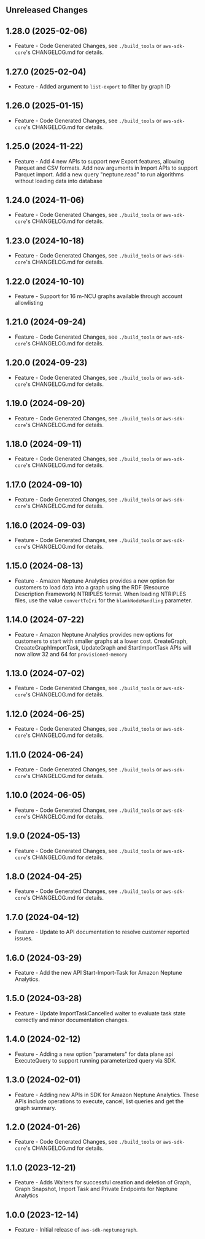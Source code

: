 Unreleased Changes
------------------

1.28.0 (2025-02-06)
------------------

* Feature - Code Generated Changes, see `./build_tools` or `aws-sdk-core`'s CHANGELOG.md for details.

1.27.0 (2025-02-04)
------------------

* Feature - Added argument to `list-export` to filter by graph ID

1.26.0 (2025-01-15)
------------------

* Feature - Code Generated Changes, see `./build_tools` or `aws-sdk-core`'s CHANGELOG.md for details.

1.25.0 (2024-11-22)
------------------

* Feature - Add 4 new APIs to support new Export features, allowing Parquet and CSV formats. Add new arguments in Import APIs to support Parquet import. Add a new query "neptune.read" to run algorithms without loading data into database

1.24.0 (2024-11-06)
------------------

* Feature - Code Generated Changes, see `./build_tools` or `aws-sdk-core`'s CHANGELOG.md for details.

1.23.0 (2024-10-18)
------------------

* Feature - Code Generated Changes, see `./build_tools` or `aws-sdk-core`'s CHANGELOG.md for details.

1.22.0 (2024-10-10)
------------------

* Feature - Support for 16 m-NCU graphs available through account allowlisting

1.21.0 (2024-09-24)
------------------

* Feature - Code Generated Changes, see `./build_tools` or `aws-sdk-core`'s CHANGELOG.md for details.

1.20.0 (2024-09-23)
------------------

* Feature - Code Generated Changes, see `./build_tools` or `aws-sdk-core`'s CHANGELOG.md for details.

1.19.0 (2024-09-20)
------------------

* Feature - Code Generated Changes, see `./build_tools` or `aws-sdk-core`'s CHANGELOG.md for details.

1.18.0 (2024-09-11)
------------------

* Feature - Code Generated Changes, see `./build_tools` or `aws-sdk-core`'s CHANGELOG.md for details.

1.17.0 (2024-09-10)
------------------

* Feature - Code Generated Changes, see `./build_tools` or `aws-sdk-core`'s CHANGELOG.md for details.

1.16.0 (2024-09-03)
------------------

* Feature - Code Generated Changes, see `./build_tools` or `aws-sdk-core`'s CHANGELOG.md for details.

1.15.0 (2024-08-13)
------------------

* Feature - Amazon Neptune Analytics provides a new option for customers to load data into a graph using the RDF (Resource Description Framework) NTRIPLES format. When loading NTRIPLES files, use the value `convertToIri` for the `blankNodeHandling` parameter.

1.14.0 (2024-07-22)
------------------

* Feature - Amazon Neptune Analytics provides new options for customers to start with smaller graphs at a lower cost. CreateGraph, CreaateGraphImportTask, UpdateGraph and StartImportTask APIs will now allow 32 and 64 for `provisioned-memory`

1.13.0 (2024-07-02)
------------------

* Feature - Code Generated Changes, see `./build_tools` or `aws-sdk-core`'s CHANGELOG.md for details.

1.12.0 (2024-06-25)
------------------

* Feature - Code Generated Changes, see `./build_tools` or `aws-sdk-core`'s CHANGELOG.md for details.

1.11.0 (2024-06-24)
------------------

* Feature - Code Generated Changes, see `./build_tools` or `aws-sdk-core`'s CHANGELOG.md for details.

1.10.0 (2024-06-05)
------------------

* Feature - Code Generated Changes, see `./build_tools` or `aws-sdk-core`'s CHANGELOG.md for details.

1.9.0 (2024-05-13)
------------------

* Feature - Code Generated Changes, see `./build_tools` or `aws-sdk-core`'s CHANGELOG.md for details.

1.8.0 (2024-04-25)
------------------

* Feature - Code Generated Changes, see `./build_tools` or `aws-sdk-core`'s CHANGELOG.md for details.

1.7.0 (2024-04-12)
------------------

* Feature - Update to API documentation to resolve customer reported issues.

1.6.0 (2024-03-29)
------------------

* Feature - Add the new API Start-Import-Task for Amazon Neptune Analytics.

1.5.0 (2024-03-28)
------------------

* Feature - Update ImportTaskCancelled waiter to evaluate task state correctly and minor documentation changes.

1.4.0 (2024-02-12)
------------------

* Feature - Adding a new option "parameters" for data plane api ExecuteQuery to support running parameterized query via SDK.

1.3.0 (2024-02-01)
------------------

* Feature - Adding new APIs in SDK for Amazon Neptune Analytics. These APIs include operations to execute, cancel, list queries and get the graph summary.

1.2.0 (2024-01-26)
------------------

* Feature - Code Generated Changes, see `./build_tools` or `aws-sdk-core`'s CHANGELOG.md for details.

1.1.0 (2023-12-21)
------------------

* Feature - Adds Waiters for successful creation and deletion of Graph, Graph Snapshot, Import Task and Private Endpoints for Neptune Analytics

1.0.0 (2023-12-14)
------------------

* Feature - Initial release of `aws-sdk-neptunegraph`.

